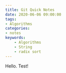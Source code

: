 ```yaml
---
title: Git Quick Notes
date: 2020-06-06 09:00:00
tags:
- Algorithms
categories:
- notes
keywords:
    - Algorithms
    - String
    - radix sort
---
```



Hello. Test!
```
